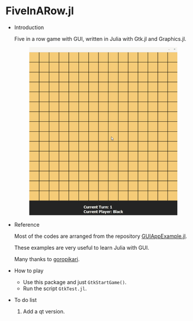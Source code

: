 # FiveInARow.jl
* Introduction
    
    Five in a row game with GUI, written in Julia with Gtk.jl and Graphics.jl. 
    <p align="center">
    <img src="figs/example.gif" alt="drawing" width="400"/>
    </p>

* Reference

    Most of the codes are arranged from the repository [GUIAppExample.jl](https://github.com/goropikari/GUIAppExample.jl/tree/master/example/Reversi).

    These examples are very useful to learn Julia with GUI.

    Many thanks to [goropikari](https://github.com/goropikari).

* How to play
  
    * Use this package and just ```GtkStartGame()```.
    * Run the script ```GtkTest.jl```.

* To do list

    1. Add a qt version.
